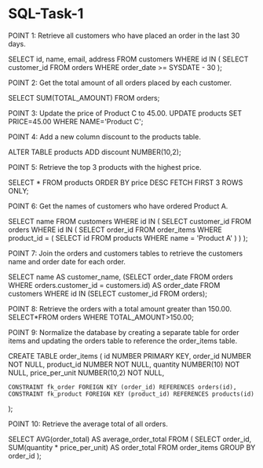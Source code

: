 # SQL-Task-1



POINT 1: Retrieve all customers who have placed an order in the last 30 days.

SELECT id, name, email, address 
FROM customers 
WHERE id IN (
    SELECT customer_id 
    FROM orders 
    WHERE order_date >= SYSDATE - 30
);

POINT 2: Get the total amount of all orders placed by each customer.

SELECT SUM(TOTAL_AMOUNT) 
FROM orders;

POINT 3: Update the price of Product C to 45.00.
UPDATE products 
SET PRICE=45.00 WHERE NAME='Product C';

POINT 4: Add a new column discount to the products table.

ALTER TABLE products 
ADD discount NUMBER(10,2);

POINT 5: Retrieve the top 3 products with the highest price.

SELECT * FROM products 
ORDER BY price DESC 
FETCH FIRST 3 ROWS ONLY;

POINT 6: Get the names of customers who have ordered Product A.

SELECT name 
FROM customers 
WHERE id IN (
    SELECT customer_id 
    FROM orders 
    WHERE id IN (
        SELECT order_id 
        FROM order_items 
        WHERE product_id = (
            SELECT id FROM products WHERE name = 'Product A'
        )
    )
);

POINT 7: Join the orders and customers tables to retrieve the customers name and order date for each order. 

SELECT name AS customer_name, 
(SELECT order_date FROM orders WHERE orders.customer_id = customers.id) AS order_date
FROM customers
WHERE id IN (SELECT customer_id FROM orders);

POINT 8: Retrieve the orders with a total amount greater than 150.00.
SELECT*FROM 
orders WHERE TOTAL_AMOUNT>150.00;

POINT 9: Normalize the database by creating a separate table for order items and updating the orders table to reference the order_items table.

CREATE TABLE order_items (
    id NUMBER PRIMARY KEY,
    order_id NUMBER NOT NULL,
    product_id NUMBER NOT NULL,
    quantity NUMBER(10) NOT NULL,
    price_per_unit NUMBER(10,2) NOT NULL,
    
    CONSTRAINT fk_order FOREIGN KEY (order_id) REFERENCES orders(id),
    CONSTRAINT fk_product FOREIGN KEY (product_id) REFERENCES products(id)
);


POINT 10: Retrieve the average total of all orders.

SELECT AVG(order_total) AS average_order_total
FROM (
    SELECT order_id, SUM(quantity * price_per_unit) AS order_total
    FROM order_items
    GROUP BY order_id
);


